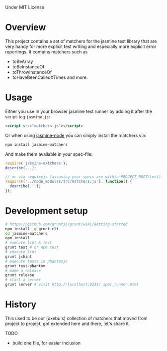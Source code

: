 Under MIT License

# Overview

This project contains a set of matchers for the jasmine test library
that are very handy for more explicit test writing and especially
more explicit error reportings.
It contains matchers such as
- toBeArray
- toBeInstanceOf
- toThrowInstanceOf
- toHaveBeenCalledXTimes
and more.

# Usage

Either you use in your browser jasmine test runner by adding it after the script-tag `jasmine.js`:

~~~html
<script src="matchers.js"></script>
~~~

Or when using [jasmine-node](https://github.com/mhevery/jasmine-node) you can simply install the matchers via:

~~~bash
npm install jasmine-matchers
~~~

And make them available in your spec-file:

~~~js
require('jasmine-matchers');
describe(...);

// or via requirejs (assuming your specs are within PROJECT_ROOT/test):
require(['../node_modules/src/matchers.js'], function() {
  describe(...);
});
~~~

# Development setup

~~~ bash
# https://github.com/gruntjs/grunt/wiki/Getting-started
npm install -g grunt-cli
cd jasmine-matchers
npm install
# execute lint & test
grunt test # or npm test
# execute lint
grunt jshint
# execute tests in phantomjs
grunt test-phantom
# make a release
grunt release
# start a server
grunt server # visit http://localhost:8231/_spec_runner.html
~~~

# History

This used to be our (uxebu's) collection of matchers that moved from project
to project, got extended here and there, let's share it.

TODO
  - build one file, for easier inclusion
